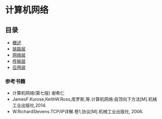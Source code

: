 # 计算机网络 # 
## 目录
- [概述](https://github.com/ChenLiang-Vic/Personal-notes/blob/master/%E8%AE%A1%E7%AE%97%E6%9C%BA%E7%BD%91%E7%BB%9C/doc/%E8%AE%A1%E7%AE%97%E6%9C%BA%E7%BD%91%E7%BB%9C%E5%9F%BA%E6%9C%AC%E6%A6%82%E5%BF%B5.md)  
- [链路层](https://github.com/ChenLiang-Vic/Personal-notes/blob/master/%E8%AE%A1%E7%AE%97%E6%9C%BA%E7%BD%91%E7%BB%9C/doc/%E9%93%BE%E8%B7%AF%E5%B1%82.md)  
- [网络层](https://github.com/ChenLiang-Vic/Personal-notes/blob/master/%E8%AE%A1%E7%AE%97%E6%9C%BA%E7%BD%91%E7%BB%9C/doc/%E7%BD%91%E7%BB%9C%E5%B1%82.md)
- [传输层](https://github.com/ChenLiang-Vic/Personal-notes/blob/master/%E8%AE%A1%E7%AE%97%E6%9C%BA%E7%BD%91%E7%BB%9C/doc/%E4%BC%A0%E8%BE%93%E5%B1%82.md)
- [应用层](https://github.com/ChenLiang-Vic/Personal-notes/blob/master/%E8%AE%A1%E7%AE%97%E6%9C%BA%E7%BD%91%E7%BB%9C/doc/%E5%BA%94%E7%94%A8%E5%B1%82.md)


### 参考书籍
- 计算机网络(第七版)  谢希仁
- JamesF.Kurose,KeithW.Ross,库罗斯,等.计算机网络:自顶向下方法[M].机械工业出版社,2014. 
- W.RichardStevens.TCP/IP详解.卷1,协议[M].机械工业出版社, 2006.